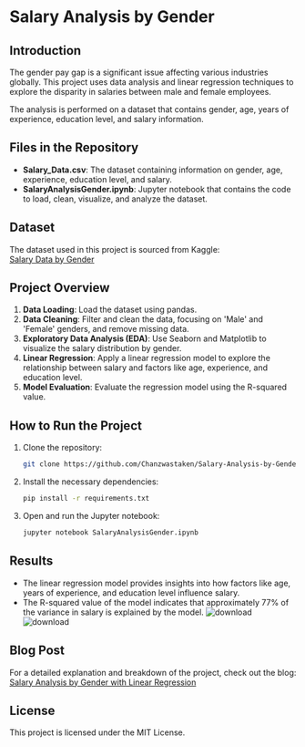 # Salary Analysis by Gender

## Introduction
The gender pay gap is a significant issue affecting various industries globally. This project uses data analysis and linear regression techniques to explore the disparity in salaries between male and female employees. 

The analysis is performed on a dataset that contains gender, age, years of experience, education level, and salary information.

## Files in the Repository
- **Salary_Data.csv**: The dataset containing information on gender, age, experience, education level, and salary.
- **SalaryAnalysisGender.ipynb**: Jupyter notebook that contains the code to load, clean, visualize, and analyze the dataset.

## Dataset
The dataset used in this project is sourced from Kaggle:  
[Salary Data by Gender](https://www.kaggle.com/datasets/mohithsairamreddy/salary-data/data)

## Project Overview
1. **Data Loading**: Load the dataset using pandas.
2. **Data Cleaning**: Filter and clean the data, focusing on 'Male' and 'Female' genders, and remove missing data.
3. **Exploratory Data Analysis (EDA)**: Use Seaborn and Matplotlib to visualize the salary distribution by gender.
4. **Linear Regression**: Apply a linear regression model to explore the relationship between salary and factors like age, experience, and education level.
5. **Model Evaluation**: Evaluate the regression model using the R-squared value.

## How to Run the Project
1. Clone the repository:
    ```bash
    git clone https://github.com/Chanzwastaken/Salary-Analysis-by-Gender.git
    ```
2. Install the necessary dependencies:
    ```bash
    pip install -r requirements.txt
    ```
3. Open and run the Jupyter notebook:
    ```bash
    jupyter notebook SalaryAnalysisGender.ipynb
    ```

## Results
- The linear regression model provides insights into how factors like age, years of experience, and education level influence salary.
- The R-squared value of the model indicates that approximately 77% of the variance in salary is explained by the model.
![download](https://github.com/user-attachments/assets/7480f858-8332-4db3-aef7-4e34eb70633b)
![download](https://github.com/user-attachments/assets/79bbe609-5117-4763-95a8-3c8df44ec6f3)


## Blog Post
For a detailed explanation and breakdown of the project, check out the blog:  
[Salary Analysis by Gender with Linear Regression](https://medium.com/@chandraabdullah00/salary-analysis-by-gender-with-linear-regression-analysis-0aab0bf912b6)

## License
This project is licensed under the MIT License.
